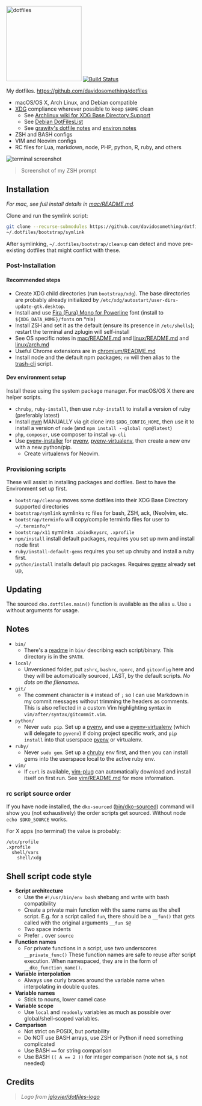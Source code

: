 <img alt="dotfiles" width="200" src="https://cdn.rawgit.com/davidosomething/dotfiles/master/meta/dotfiles-logo.png"> [![Build Status](https://travis-ci.org/davidosomething/dotfiles.svg?branch=master)](https://travis-ci.org/davidosomething/dotfiles)

My dotfiles. <https://github.com/davidosomething/dotfiles>

- macOS/OS X, Arch Linux, and Debian compatible
- [XDG] compliance wherever possible to keep `$HOME` clean
    - See [Archlinux wiki for XDG Base Directory Support]
    - See [Debian DotFilesList]
    - See [grawity's dotfile notes] and [environ notes]
- ZSH and BASH configs
- VIM and Neovim configs
- RC files for Lua, markdown, node, PHP, python, R, ruby, and others

![terminal screenshot][screenshot]
> Screenshot of my ZSH prompt

## Installation

_For mac, see full install details in [mac/README.md](mac/README.md)._

Clone and run the symlink script:

```sh
git clone --recurse-submodules https://github.com/davidosomething/dotfiles ~/.dotfiles
~/.dotfiles/bootstrap/symlink
```

After symlinking, `~/.dotfiles/bootstrap/cleanup` can detect and move
pre-existing dotfiles that might conflict with these.

### Post-Installation

#### Recommended steps

- Create XDG child directories (run `bootstrap/xdg`). The base directories
  are probably already initialized by
  `/etc/xdg/autostart/user-dirs-update-gtk.desktop`.
- Install and use [Fira (Fura) Mono for Powerline] font (install
  to `${XDG_DATA_HOME}/fonts` on \*nix)
- Install ZSH and set it as the default (ensure its presence in
  `/etc/shells`); restart the terminal and zplugin will self-install
- See OS specific notes in [mac/README.md](mac/README.md) and
  [linux/README.md](linux/README.md) and [linux/arch.md](linux/arch.md)
- Useful Chrome extensions are in [chromium/README.md](chromium/README.md)
- Install node and the default npm packages; `rm` will then alias to the
  [trash-cli] script.

#### Dev environment setup

Install these using the system package manager. For macOS/OS X there are helper
scripts.

- `chruby`, `ruby-install`, then use `ruby-install` to install a version of
  ruby (preferably latest)
- Install [nvm](https://github.com/creationix/nvm) MANUALLY via git clone into
  `$XDG_CONFIG_HOME`, then use it to install a version of `node` (and
  `npm install --global npm@latest`)
- `php`, `composer`, use composer to install `wp-cli`
- Use [pyenv-installer] for [pyenv], [pyenv-virtualenv], then create a new env
  with a new python/pip.
    - Create virtualenvs for Neovim.

### Provisioning scripts

These will assist in installing packages and dotfiles. Best to have the
Environment set up first.

- `bootstrap/cleanup` moves some dotfiles into their XDG Base Directory
  supported directories
- `bootstrap/symlink` symlinks rc files for bash, ZSH, ack, (Neo)vim, etc.
- `bootstrap/terminfo` will copy/compile terminfo files for user to
  `~/.terminfo/*`
- `bootstrap/x11` symlinks `.xbindkeysrc`, `.xprofile`
- `npm/install` install default packages, requires you set up nvm and
  install node first
- `ruby/install-default-gems` requires you set up chruby and install a ruby
  first.
- `python/install` installs default pip packages. Requires [pyenv] already set
  up,

## Updating

The sourced `dko.dotfiles.main()` function is available as the alias `u`.
Use `u` without arguments for usage.

## Notes

- `bin/`
    - There's a [readme](bin/README.md) in `bin/` describing each
      script/binary. This directory is in the `$PATH`.
- `local/`
    - Unversioned folder, put `zshrc`, `bashrc`, `npmrc`, and `gitconfig` here
      and they will be automatically sourced, LAST, by the default scripts. _No
      dots on the filenames._
- `git/`
    - The comment character is `#` instead of `;` so I can use Markdown
      in my commit messages without trimming the headers as comments. This is
      also reflected in a custom Vim highlighting syntax in
      `vim/after/syntax/gitcommit.vim`.
- `python/`
    - Never `sudo pip`. Set up a [pyenv], and use a [pyenv-virtualenv] (which
      will delegate to `pyvenv`) if doing project specific work, and
      `pip install` into that userspace [pyenv] or virtualenv.
- `ruby/`
    - Never `sudo gem`. Set up a [chruby] env first, and then you can install
      gems into the userspace local to the active ruby env.
- `vim/`
    - If `curl` is available, [vim-plug](https://github.com/junegunn/vim-plug)
      can automatically download and install itself on first run. See
      [vim/README.md](vim/README.md) for more information.

### rc script source order

If you have node installed, the `dko-sourced`
([bin/dko-sourced](bin/dko-sourced)) command will show you (not exhaustively)
the order scripts get sourced. Without node `echo $DKO_SOURCE` works.

For X apps (no terminal) the value is probably:

    /etc/profile
    .xprofile
      shell/vars
        shell/xdg

## Shell script code style

- **Script architecture**
    - Use the `#!/usr/bin/env bash` shebang and write with bash compatibility
    - Create a private main function with the same name as the shell script.
      E.g. for a script called `fun`, there should be a `__fun()` that gets
      called with the original arguments `__fun $@`
    - Two space indents
    - Prefer `.` over `source`
- **Function names**
    - For private functions in a script, use two underscores `__private_func()`
      These function names are safe to reuse after script execution. When
      namespaced, they are in the form of `__dko_function_name()`.
- **Variable interpolation**
    - Always use curly braces around the variable name when interpolating in
      double quotes.
- **Variable names**
    - Stick to nouns, lower camel case
- **Variable scope**
    - Use `local` and `readonly` variables as much as possible over
      global/shell-scoped variables.
- **Comparison**
    - Not strict on POSIX, but portability
    - Do NOT use BASH arrays, use ZSH or Python if need something complicated
    - Use BASH `==` for string comparison
    - Use BASH `(( A == 2 ))` for integer comparison (note not `$A`, `$` not
      needed)

## Credits

> _Logo from [jglovier/dotfiles-logo]_

[Archlinux wiki for XDG Base Directory Support]: https://wiki.archlinux.org/index.php/XDG_Base_Directory_support
[Debian DotFilesList]: https://wiki.debian.org/DotFilesList
[Fira (Fura) Mono for Powerline]: https://github.com/powerline/fonts
[XDG]: https://standards.freedesktop.org/basedir-spec/basedir-spec-latest.html
[chruby]: https://github.com/postmodern/chruby
[environ notes]: https://github.com/grawity/dotfiles/blob/master/.environ.notes
[google shell style]: https://google.github.io/styleguide/shell.xml
[grawity's dotfile notes]: https://github.com/grawity/dotfiles/blob/master/.dotfiles.notes
[jglovier/dotfiles-logo]: https://github.com/jglovier/dotfiles-logo
[pyenv-installer]: https://github.com/yyuu/pyenv-installer
[pyenv-virtualenv]: https://github.com/pyenv/pyenv-virtualenv
[pyenv]: https://github.com/pyenv/pyenv
[screenshot]: https://raw.githubusercontent.com/davidosomething/dotfiles/0f8a58661c3a3c111d9cc1332d5ab3962aaf1dd9/meta/terminal-potatopro.png
[trash-cli]: https://github.com/sindresorhus/trash-cli
